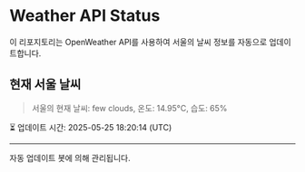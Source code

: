 
# Weather API Status

이 리포지토리는 OpenWeather API를 사용하여 서울의 날씨 정보를 자동으로 업데이트합니다.

## 현재 서울 날씨
> 서울의 현재 날씨: few clouds, 온도: 14.95°C, 습도: 65%

⏳ 업데이트 시간: 2025-05-25 18:20:14 (UTC)

---
자동 업데이트 봇에 의해 관리됩니다.
